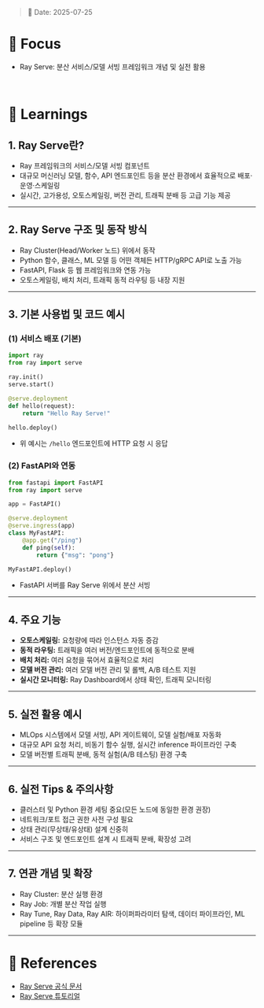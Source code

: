 > 📅 Date: 2025-07-25

# 📌 Focus
- Ray Serve: 분산 서비스/모델 서빙 프레임워크 개념 및 실전 활용

<br />

# 📝 Learnings

## 1. Ray Serve란?
- Ray 프레임워크의 서비스/모델 서빙 컴포넌트
- 대규모 머신러닝 모델, 함수, API 엔드포인트 등을 분산 환경에서 효율적으로 배포·운영·스케일링
- 실시간, 고가용성, 오토스케일링, 버전 관리, 트래픽 분배 등 고급 기능 제공

---

## 2. Ray Serve 구조 및 동작 방식
- Ray Cluster(Head/Worker 노드) 위에서 동작
- Python 함수, 클래스, ML 모델 등 어떤 객체든 HTTP/gRPC API로 노출 가능
- FastAPI, Flask 등 웹 프레임워크와 연동 가능
- 오토스케일링, 배치 처리, 트래픽 동적 라우팅 등 내장 지원

---

## 3. 기본 사용법 및 코드 예시

### (1) 서비스 배포 (기본)
```python
import ray
from ray import serve

ray.init()
serve.start()

@serve.deployment
def hello(request):
    return "Hello Ray Serve!"

hello.deploy()
```
- 위 예시는 `/hello` 엔드포인트에 HTTP 요청 시 응답

### (2) FastAPI와 연동
```python
from fastapi import FastAPI
from ray import serve

app = FastAPI()

@serve.deployment
@serve.ingress(app)
class MyFastAPI:
    @app.get("/ping")
    def ping(self):
        return {"msg": "pong"}

MyFastAPI.deploy()
```
- FastAPI 서버를 Ray Serve 위에서 분산 서빙

---

## 4. 주요 기능
- **오토스케일링:** 요청량에 따라 인스턴스 자동 증감
- **동적 라우팅:** 트래픽을 여러 버전/엔드포인트에 동적으로 분배
- **배치 처리:** 여러 요청을 묶어서 효율적으로 처리
- **모델 버전 관리:** 여러 모델 버전 관리 및 롤백, A/B 테스트 지원
- **실시간 모니터링:** Ray Dashboard에서 상태 확인, 트래픽 모니터링

---

## 5. 실전 활용 예시
- MLOps 시스템에서 모델 서빙, API 게이트웨이, 모델 실험/배포 자동화
- 대규모 API 요청 처리, 비동기 함수 실행, 실시간 inference 파이프라인 구축
- 모델 버전별 트래픽 분배, 동적 실험(A/B 테스팅) 환경 구축

---

## 6. 실전 Tips & 주의사항
- 클러스터 및 Python 환경 세팅 중요(모든 노드에 동일한 환경 권장)
- 네트워크/포트 접근 권한 사전 구성 필요
- 상태 관리(무상태/유상태) 설계 신중히
- 서비스 구조 및 엔드포인트 설계 시 트래픽 분배, 확장성 고려

---

## 7. 연관 개념 및 확장
- Ray Cluster: 분산 실행 환경
- Ray Job: 개별 분산 작업 실행
- Ray Tune, Ray Data, Ray AIR: 하이퍼파라미터 탐색, 데이터 파이프라인, ML pipeline 등 확장 모듈

---

# 🔗 References
- [Ray Serve 공식 문서](https://docs.ray.io/en/latest/serve/index.html)
- [Ray Serve 튜토리얼](https://docs.ray.io/en/latest/serve/getting_started.html)
